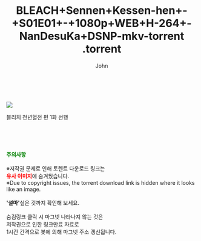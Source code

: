 ﻿---
layout: post
title:  "                   BLEACH+Sennen+Kessen-hen+-+S01E01+-+1080p+WEB+H-264+-NanDesuKa+DSNP-mkv-torrent                .torrent"
author: John
categories: [ 애니/만화 ]
tags: [  ]
image: https://torrentrj58.com/uploadfile/full/35c93e9cb925f154d31c692a4631c28fb10fb7fc.jpg 
description: "                   BLEACH+Sennen+Kessen-hen+-+S01E01+-+1080p+WEB+H-264+-NanDesuKa+DSNP-mkv-torrent                 torrent 정보 공유"
toc: true
toc_sticky: true
---

<br>
<p><img src="https://torrentrj58.com/uploadfile/full/35c93e9cb925f154d31c692a4631c28fb10fb7fc.jpg"/></p>
 블리치 천년혈전 편 1화 선행  
    
<br><br><br>
<p data-ke-size="size16"><b><span style="color: green;">주의사항</span></b><br /><br />※저작권 문제로 인해 토렌트 다운로드 링크는<br /><b><span style="color: red;">유사 이미지</span></b>에 숨겨뒀습니다.<br />※Due to copyright issues, the torrent download link is hidden where it looks like an image.<br /><br /><b>'설마'</b>싶은 것까지 확인해 보세요.<br /><br />숨김링크 클릭 시 마그넷 나타나지 않는 것은<br />저작권으로 인한 링크만료 자료로<br />1시간 간격으로 봇에 의해 마그넷 주소 갱신됩니다.</p>
